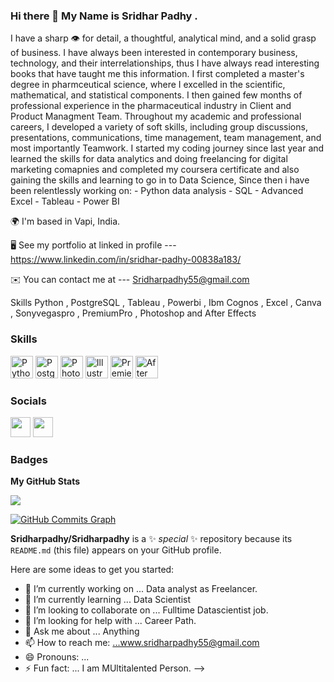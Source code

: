 ### Hi there 👋 My Name is Sridhar Padhy .
I have a sharp 👁 for detail, a thoughtful, analytical mind, and a solid grasp of business. I have always been interested in contemporary business, technology, and their interrelationships, thus I have always read interesting books that have taught me this information. I first completed a master's degree in pharmceutical science, where I excelled in the scientific, mathematical, and statistical components. I then gained few months of professional experience in the pharmaceutical industry in Client and Product Managment Team. Throughout my academic and professional careers, I developed a variety of soft skills, including group discussions, presentations, communications, time management, team management, and most importantly Teamwork. I started my coding journey since last year and learned the skills for data analytics and doing freelancing for digital marketing comapnies and completed my coursera certificate and also gaining the skills and learning to go  in to Data Science, Since then i have been relentlessly working on: - Python data analysis - SQL - Advanced Excel - Tableau - Power BI





🌍  I'm based in Vapi, India.


🖥️  See my portfolio at linked in profile --- https://www.linkedin.com/in/sridhar-padhy-00838a183/


✉️  You can contact me at ---  Sridharpadhy55@gmail.com




Skills
Python , PostgreSQL , Tableau , Powerbi , Ibm Cognos , Excel , Canva , Sonyvegaspro , PremiumPro , Photoshop and  After Effects
 
 
 
### Skills


<p align="left">
<a href="https://www.python.org/" target="_blank" rel="noreferrer"><img src="https://raw.githubusercontent.com/danielcranney/readme-generator/main/public/icons/skills/python-colored.svg" width="36" height="36" alt="Python" /></a>
<a href="https://www.postgresql.org/" target="_blank" rel="noreferrer"><img src="https://raw.githubusercontent.com/danielcranney/readme-generator/main/public/icons/skills/postgresql-colored.svg" width="36" height="36" alt="PostgreSQL" /></a>
<a href="https://www.adobe.com/uk/products/photoshop.html" target="_blank" rel="noreferrer"><img src="https://raw.githubusercontent.com/danielcranney/readme-generator/main/public/icons/skills/photoshop-colored.svg" width="36" height="36" alt="Photoshop" /></a>
<a href="adobe.com/uk/products/illustrator.html" target="_blank" rel="noreferrer"><img src="https://raw.githubusercontent.com/danielcranney/readme-generator/main/public/icons/skills/illustrator-colored.svg" width="36" height="36" alt="Illustrator" /></a>
<a href="https://www.adobe.com/uk/products/premiere.html" target="_blank" rel="noreferrer"><img src="https://raw.githubusercontent.com/danielcranney/readme-generator/main/public/icons/skills/premierepro-colored.svg" width="36" height="36" alt="Premiere Pro" /></a>
<a href="https://www.adobe.com/uk/products/aftereffects.html" target="_blank" rel="noreferrer"><img src="https://raw.githubusercontent.com/danielcranney/readme-generator/main/public/icons/skills/aftereffects-colored.svg" width="36" height="36" alt="After Effects" /></a>
</p>


### Socials

<p align="left"> <a href="https://www.github.com/Sridharpadhy" target="_blank" rel="noreferrer"><img src="https://raw.githubusercontent.com/danielcranney/readme-generator/main/public/icons/socials/github.svg" width="32" height="32" /></a> <a href="https://www.linkedin.com/in/sridhar-padhy-00838a183/" target="_blank" rel="noreferrer"><img src="https://raw.githubusercontent.com/danielcranney/readme-generator/main/public/icons/socials/linkedin.svg" width="32" height="32" /></a></p>

### Badges

<b>My GitHub Stats</b>

<a href="http://www.github.com/Sridharpadhy"><img src="https://github-readme-streak-stats.herokuapp.com/?user=Sridharpadhy&stroke=ffffff&background=1c1917&ring=0891b2&fire=0891b2&currStreakNum=ffffff&currStreakLabel=0891b2&sideNums=ffffff&sideLabels=ffffff&dates=ffffff&hide_border=true" /></a>

<a href="http://www.github.com/Sridharpadhy"><img src="https://github-readme-activity-graph.cyclic.app/graph?username=Sridharpadhy&bg_color=1c1917&color=ffffff&line=0891b2&point=ffffff&area_color=1c1917&area=true&hide_border=true&custom_title=GitHub%20Commits%20Graph" alt="GitHub Commits Graph" /></a>


**Sridharpadhy/Sridharpadhy** is a ✨ _special_ ✨ repository because its `README.md` (this file) appears on your GitHub profile.

Here are some ideas to get you started:

- 🔭 I’m currently working on ... Data analyst as Freelancer.
- 🌱 I’m currently learning ... Data Scientist
- 👯 I’m looking to collaborate on ... Fulltime Datascientist job.
- 🤔 I’m looking for help with ... Career Path.
- 💬 Ask me about ... Anything
- 📫 How to reach me: ...www.sridharpadhy55@gmail.com
- 😄 Pronouns: ...
- ⚡ Fun fact: ... I am MUltitalented Person.
-->
